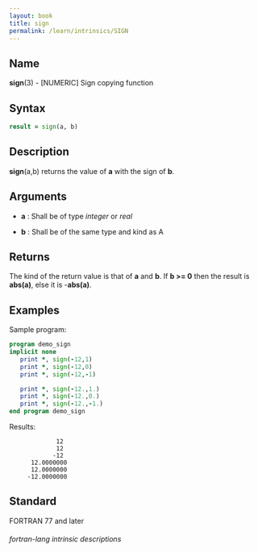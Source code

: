 ```yaml
---
layout: book
title: sign
permalink: /learn/intrinsics/SIGN
---
```

## __Name__

__sign__(3) - \[NUMERIC\] Sign copying function


## __Syntax__
```fortran
result = sign(a, b)
```
## __Description__

__sign__(a,b) returns the value of __a__ with the sign of __b__.

## __Arguments__

  - __a__
    : Shall be of type _integer_ or _real_

  - __b__
    : Shall be of the same type and kind as A

## __Returns__

The kind of the return value is that of __a__ and __b__. If __b \>= 0__ then the
result is __abs(a)__, else it is -__abs(a)__.

## __Examples__

Sample program:

```fortran
program demo_sign
implicit none
   print *, sign(-12,1)
   print *, sign(-12,0)
   print *, sign(-12,-1)

   print *, sign(-12.,1.)
   print *, sign(-12.,0.)
   print *, sign(-12.,-1.)
end program demo_sign
```
  Results:
```text
             12
             12
            -12
      12.0000000    
      12.0000000    
     -12.0000000    
```
## __Standard__

FORTRAN 77 and later

###### fortran-lang intrinsic descriptions
